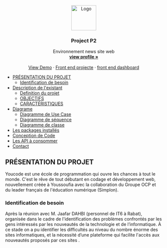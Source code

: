 

<br />
<p align="center">
  <a href="https://github.com/zolomazizi/Environnement-news">
    <img src="images/logo.png" alt="Logo" width="80" height="80">
  </a>

  <h3 align="center">Project P2</h3>

  <p align="center">
   Environnement news site web
    <br />
    <a href="https://github.com/zolomazizi/"><strong>view profile »</strong></a>
    <br />
    <br />
    <a href="https://github.com/zolomazizi/Environnement-news">View Demo</a>
    ·
    <a href="https://github.com/zolomazizi/AngularP2">Front end projecte</a>
    ·
    <a href="https://github.com/zolomazizi/DashboardAngular">front end dashboard</a>
  </p>
</p>


* [PRÉSENTATION DU PROJET ](#PRÉSENTATION_DU_PROJET )
  * [Identification de besoin ](#Identification_de_besoin )
* [Description de l'existant ](#Description_de_l'existant )
  * [Definition du projet](#Definition_du_projet)
  * [OBJECTIFS](#OBJECTIFS)
  * [CARACTÉRISTIQUES](#CARACTÉRISTIQUES)
* [Diagrame](#diagrame)
  * [Diagramme de Use Case ](#Diagramme_de_Use_Case )
  * [Diagramme de séquence ](#Diagramme_de_séquence )
  * [Diagramme de classe ](#Diagramme_de_classe )
* [Les packages installés ](#Les_packages_installés )
* [Conception de Code ](#Conception_de_Code )
* [Les API à consommer ](#Les_API_à_consommer )
* [Contact](#contact)

## PRÉSENTATION DU PROJET

Youcode est une école de programmation qui ouvre les chances à tout le monde. C'est le rêve de tout débutant en codage et développement web, nouvellement créée à Youssoufia avec la collaboration du Groupe OCP et du leader français de l'éducation numérique (Simplon).

### Identification de besoin

Après la réunion avec M. Jaafar DAHBI (personnel de IT6 à Rabat), organisée dans le cadre de l'identification des problèmes confrontés par les gens intéressés par les nouveautés de la technologie et de l’informatique. À ce stade on a pu identifier les difficultés au niveau du nombre énorme des sites informatiques, et la nécessité d’une plateforme qui facilite l'accès aux nouveautés proposés par ces sites . 

